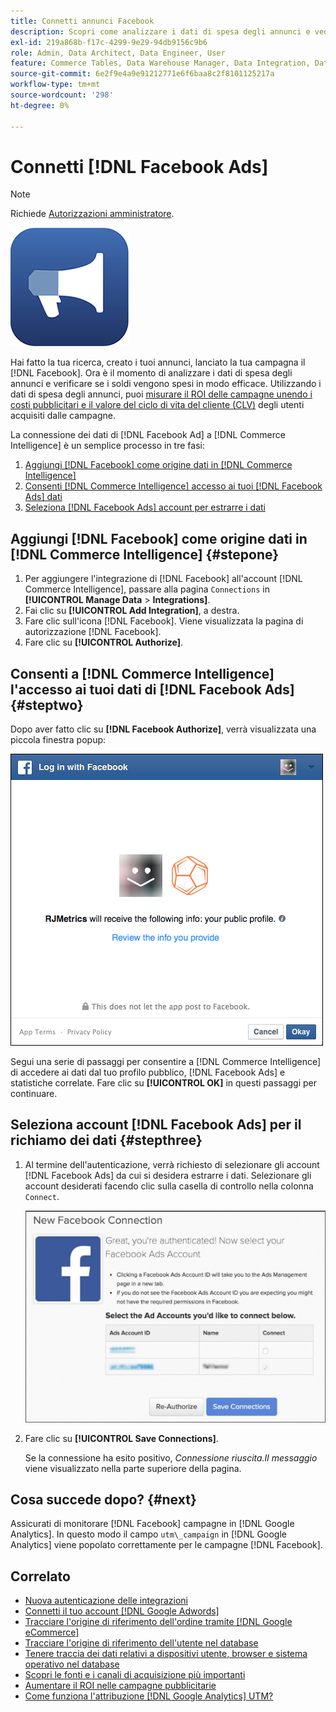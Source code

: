 ```yaml
---
title: Connetti annunci Facebook
description: Scopri come analizzare i dati di spesa degli annunci e vedere se i tuoi soldi vengono spesi in modo efficace.
exl-id: 219a868b-f17c-4299-9e29-94db9156c9b6
role: Admin, Data Architect, Data Engineer, User
feature: Commerce Tables, Data Warehouse Manager, Data Integration, Data Import/Export
source-git-commit: 6e2f9e4a9e91212771e6f6baa8c2f8101125217a
workflow-type: tm+mt
source-wordcount: '298'
ht-degree: 0%

---
```


# Connetti [!DNL Facebook Ads]

>[!NOTE]
>
>Richiede [Autorizzazioni amministratore](../../../administrator/user-management/user-management.md).

![](../../../assets/facebook-ads-logo.png)

Hai fatto la tua ricerca, creato i tuoi annunci, lanciato la tua campagna il [!DNL Facebook]. Ora è il momento di analizzare i dati di spesa degli annunci e verificare se i soldi vengono spesi in modo efficace. Utilizzando i dati di spesa degli annunci, puoi [misurare il ROI delle campagne unendo i costi pubblicitari e il valore del ciclo di vita del cliente (CLV)](../../../data-analyst/analysis/roi-ad-camp.md) degli utenti acquisiti dalle campagne.

La connessione dei dati di [!DNL Facebook Ad] a [!DNL Commerce Intelligence] è un semplice processo in tre fasi:

1. [Aggiungi [!DNL Facebook] come origine dati in [!DNL Commerce Intelligence]](#stepone)
1. [Consenti [!DNL Commerce Intelligence] accesso ai tuoi [!DNL Facebook Ads] dati](#steptwo)
1. [Seleziona [!DNL Facebook Ads] account per estrarre i dati](#stepthree)

## Aggiungi [!DNL Facebook] come origine dati in [!DNL Commerce Intelligence] {#stepone}

1. Per aggiungere l&#39;integrazione di [!DNL Facebook] all&#39;account [!DNL Commerce Intelligence], passare alla pagina `Connections` in **[!UICONTROL Manage Data** > **Integrations]**.
1. Fai clic su **[!UICONTROL Add Integration]**, a destra.
1. Fare clic sull&#39;icona [!DNL Facebook]. Viene visualizzata la pagina di autorizzazione [!DNL Facebook].
1. Fare clic su **[!UICONTROL Authorize]**.

## Consenti a [!DNL Commerce Intelligence] l&#39;accesso ai tuoi dati di [!DNL Facebook Ads] {#steptwo}

Dopo aver fatto clic su **[!DNL Facebook Authorize]**, verrà visualizzata una piccola finestra popup:

![](../../../assets/Facebook_Access_Popup.png)

Segui una serie di passaggi per consentire a [!DNL Commerce Intelligence] di accedere ai dati dal tuo profilo pubblico, [!DNL Facebook Ads] e statistiche correlate. Fare clic su **[!UICONTROL OK]** in questi passaggi per continuare.

## Seleziona account [!DNL Facebook Ads] per il richiamo dei dati {#stepthree}

1. Al termine dell&#39;autenticazione, verrà richiesto di selezionare gli account [!DNL Facebook Ads] da cui si desidera estrarre i dati. Selezionare gli account desiderati facendo clic sulla casella di controllo nella colonna `Connect`.

   ![](../../../assets/Facebook_Ad_Accounts.png)

1. Fare clic su **[!UICONTROL Save Connections]**.

   Se la connessione ha esito positivo, *Connessione riuscita.Il messaggio* viene visualizzato nella parte superiore della pagina.

## Cosa succede dopo? {#next}

Assicurati di monitorare [!DNL Facebook] campagne in [!DNL Google Analytics]. In questo modo il campo `utm\_campaign` in [!DNL Google Analytics] viene popolato correttamente per le campagne [!DNL Facebook].

## Correlato

* [Nuova autenticazione delle integrazioni](https://experienceleague.adobe.com/docs/commerce-knowledge-base/kb/how-to/mbi-reauthenticating-integrations.html?lang=it)
* [Connetti il tuo account  [!DNL Google Adwords] ](../integrations/google-ecommerce.md)
* [Tracciare l&#39;origine di riferimento dell&#39;ordine tramite [!DNL Google eCommerce]](../integrations/google-ecommerce.md)
* [Tracciare l&#39;origine di riferimento dell&#39;utente nel database](../../analysis/google-track-user-acq.md)
* [Tenere traccia dei dati relativi a dispositivi utente, browser e sistema operativo nel database](../../analysis/track-usr-dev-browser.md)
* [Scopri le fonti e i canali di acquisizione più importanti](../../analysis/most-value-source-channel.md)
* [Aumentare il ROI nelle campagne pubblicitarie](../../analysis/roi-ad-camp.md)
* [Come funziona l&#39;attribuzione  [!DNL Google Analytics] UTM?](../../analysis/utm-attributes.md)
